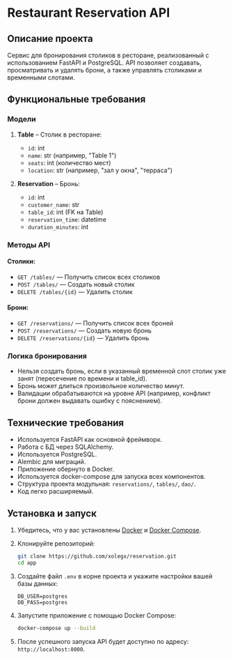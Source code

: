 # Restaurant Reservation API

## Описание проекта

Сервис для бронирования столиков в ресторане, реализованный с использованием FastAPI и PostgreSQL. API позволяет создавать, просматривать и удалять брони, а также управлять столиками и временными слотами.

## Функциональные требования

### Модели

1. **Table** – Столик в ресторане:
   - `id`: int
   - `name`: str (например, "Table 1")
   - `seats`: int (количество мест)
   - `location`: str (например, "зал у окна", "терраса")

2. **Reservation** – Бронь:
   - `id`: int
   - `customer_name`: str
   - `table_id`: int (FK на Table)
   - `reservation_time`: datetime
   - `duration_minutes`: int

### Методы API

#### Столики:

- `GET /tables/` — Получить список всех столиков
- `POST /tables/` — Создать новый столик
- `DELETE /tables/{id}` — Удалить столик

#### Брони:

- `GET /reservations/` — Получить список всех броней
- `POST /reservations/` — Создать новую бронь
- `DELETE /reservations/{id}` — Удалить бронь

### Логика бронирования

- Нельзя создать бронь, если в указанный временной слот столик уже занят (пересечение по времени и table_id).
- Бронь может длиться произвольное количество минут.
- Валидации обрабатываются на уровне API (например, конфликт брони должен выдавать ошибку с пояснением).

## Технические требования

- Используется FastAPI как основной фреймворк.
- Работа с БД через SQLAlchemy.
- Используется PostgreSQL.
- Alembic для миграций.
- Приложение обернуто в Docker.
- Используется docker-compose для запуска всех компонентов.
- Структура проекта модульная: `reservations/`, `tables/`, `dao/`.
- Код легко расширяемый.


## Установка и запуск

1. Убедитесь, что у вас установлены [Docker](https://www.docker.com/get-started) и [Docker Compose](https://docs.docker.com/compose/install/).

2. Клонируйте репозиторий:

   ```bash
   git clone https://github.com/xolegx/reservation.git 
   cd app
   ```

3. Создайте файл `.env` в корне проекта и укажите настройки вашей базы данных:

   ```
   DB_USER=postgres
   DB_PASS=postgres
   ```

4. Запустите приложение с помощью Docker Compose:

   ```bash
   docker-compose up --build
   ```

5. После успешного запуска API будет доступно по адресу: `http://localhost:8000`.

